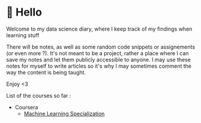 # :wave: Hello

Welcome to my data science diary, where I keep track of my findings when learning stuff

There will be notes, as well as some random code snippets or assignements (or even more ?). It's not meant to be a project, rather a place where I can save my notes and let them publicly accessible to anyone. I may use these notes for myself to write articles so it's why I may sometimes comment the way the content is being taught.

Enjoy <3

List of the courses so far :
* Coursera
  * [Machine Learning Specialization](https://github.com/Brice-Vergnou/learning_notes/tree/master/Machine%20Learning%20Specialization)